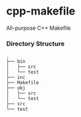 # cpp-makefile
All-purpose C++ Makefile

### Directory Structure
    .
    ├── bin
    │   ├── src
    │   └── test
    ├── inc
    ├── Makefile
    ├── obj
    │   ├── src
    │   └── test
    ├── src
    └── test

